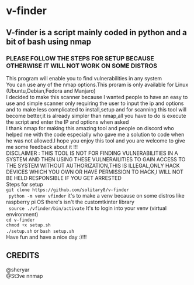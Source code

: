 # v-finder
## V-finder is a script mainly coded in python and a bit of bash using nmap  
### PLEASE FOLLOW THE STEPS FOR SETUP BECAUSE OTHERWISE IT WILL NOT WORK ON SOME DISTROS
This program will enable you to find vulnerabilities in any system  
You can use any of the nmap options.This proram is only available for Linux (Ubuntu,Debian,Fedora and Manjaro)   
I decided to make this scanner because I wanted people to have an easy to use and simple scanner only requiring the user to input the ip and options and to make less complicated to install,setup and for scanning this tool will become better,it is already simpler than nmap,all you have to do is execute the script and enter the IP and options when asked \
I thank nmap for making this amazing tool and people on discord who helped me with the code especially  who gave me a solution to code when he was not allowed.I hope you enjoy this tool and you are welcome to give me some feedback about it !!!\
DISCLAIMER : THIS TOOL IS NOT FOR FINDING VULNERABILITIES IN A SYSTEM AND THEN USING THESE VULNERAILITIES TO GAIN ACCESS TO THE SYSTEM WITHOUT AUTHORIZATION,THIS IS ILLEGAL,ONLY HACK DEVICES WHICH YOU OWN OR HAVE PERMISSION TO HACK,I WILL NOT BE HELD RESPONSIBLE IF YOU GET ARRESTED\
Steps for setup   
``git clone https://github.com/solitary8/v-finder``\
`` python -m venv vfinder`` it's to make a venv because on some distros like raspberry pi OS there's isn't the customtkinter library\
`` source ./vfinder/bin/activate`` It's to login into your venv (virtual environment)\
``cd v-finder``\
``chmod +x setup.sh``\
``./setup.sh`` or ``bash setup.sh``\
Have fun and have a nice day :)!!!
## CREDITS  
@sheryar  
@St3ve
nnmap
